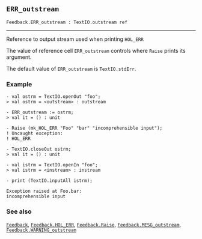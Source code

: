 ## `ERR_outstream`

``` hol4
Feedback.ERR_outstream : TextIO.outstream ref
```

------------------------------------------------------------------------

Reference to output stream used when printing `HOL_ERR`

The value of reference cell `ERR_outstream` controls where `Raise`
prints its argument.

The default value of `ERR_outstream` is `TextIO.stdErr`.

### Example

``` hol4
- val ostrm = TextIO.openOut "foo";
> val ostrm = <outstream> : outstream

- ERR_outstream := ostrm;
> val it = () : unit

- Raise (mk_HOL_ERR "Foo" "bar" "incomprehensible input");
! Uncaught exception:
! HOL_ERR

- TextIO.closeOut ostrm;
> val it = () : unit

- val istrm = TextIO.openIn "foo";
> val istrm = <instream> : instream

- print (TextIO.inputAll istrm);

Exception raised at Foo.bar:
incomprehensible input
```

### See also

[`Feedback`](#Feedback), [`Feedback.HOL_ERR`](#Feedback.HOL_ERR),
[`Feedback.Raise`](#Feedback.Raise),
[`Feedback.MESG_outstream`](#Feedback.MESG_outstream),
[`Feedback.WARNING_outstream`](#Feedback.WARNING_outstream)
